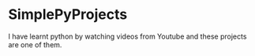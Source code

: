 # SimplePyProjects
I have learnt python by watching videos from Youtube and these projects are one of them.
